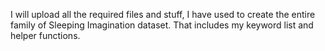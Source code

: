 I will upload all the required files and stuff, I have used to create the entire family of Sleeping Imagination dataset. That includes my keyword list and helper functions.

